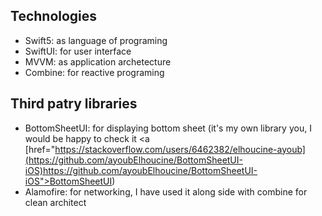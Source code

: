 ## Technologies
* Swift5: as language of programing
* SwiftUI: for user interface
* MVVM: as application archetecture
* Combine: for reactive programing

## Third patry libraries
* BottomSheetUI: for displaying bottom sheet (it's my own library you, I would be happy to check it <a [href="https://stackoverflow.com/users/6462382/elhoucine-ayoub](https://github.com/ayoubElhoucine/BottomSheetUI-iOS)https://github.com/ayoubElhoucine/BottomSheetUI-iOS">BottomSheetUI</a>)
* Alamofire: for networking, I have used it along side with combine for clean architect
